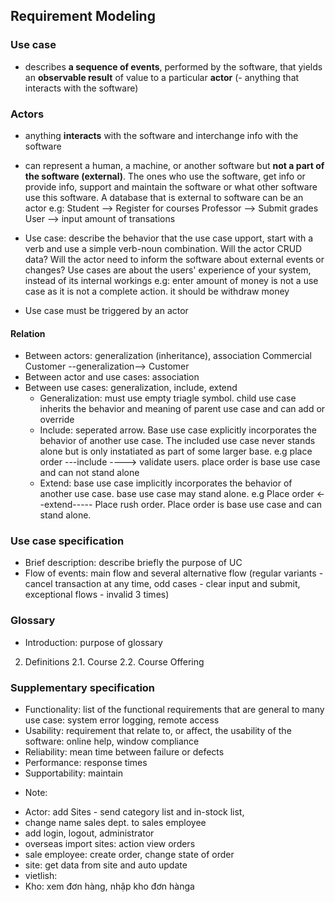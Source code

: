 ## Requirement Modeling
### Use case
- describes __a sequence of events__, performed by the software, that yields an __observable result__ of value to a particular __actor__ (- anything that interacts with the software)
### Actors 
- anything __interacts__ with the software and interchange info with the software
- can represent a human, a machine, or another software but __not a part of the software (external)__. The ones who use the software, get info or provide info, support and maintain the software or what other software use this software. A database that is external to software can be an actor
e.g:
Student --> Register for courses
Professor --> Submit grades
User --> input amount of transations

- Use case: describe the behavior that the use case upport, start with a verb and use a simple verb-noun combination. Will the actor CRUD data? Will the actor need to inform the software about external events or changes? Use cases are about the users' experience of your
system, instead of its internal workings
e.g: enter amount of money is not a use case as it is not a complete action. it should be withdraw money
- Use case must be triggered by an actor

#### Relation
- Between actors: generalization (inheritance), association
Commercial Customer --generalization--> Customer
- Between actor and use cases: association
- Between use cases: generalization, include, extend
    + Generalization: must use empty triagle symbol. child use case inherits the behavior and meaning of parent use case and can add or override
    + Include: seperated arrow. Base use case explicitly incorporates the behavior of another use case. The included use case never stands alone but is only instatiated as part of some larger base. e.g place order ---include ----> validate users. place order is base use case and can not stand alone
    + Extend: base use case implicitly incorporates the behavior of another use case. base use case may stand alone. e.g Place order <--extend----- Place rush order. Place order is base use case and can stand alone. 

### Use case specification
- Brief description: describe briefly the purpose of UC
- Flow of events: main flow and several alternative flow (regular variants - cancel transaction at any time, odd cases - clear input and submit, exceptional flows - invalid 3 times)

### Glossary
- Introduction: purpose of glossary
2. Definitions
2.1. Course
2.2. Course Offering

### Supplementary specification
- Functionality: list of the functional requirements that are general to many use case: system error logging, remote access
- Usability: requirement that relate to, or affect, the usability of the software: online help, window compliance
- Reliability: mean time between failure or defects
- Performance: response times
- Supportability: maintain

* Note:
- Actor: add Sites - send category list and in-stock list, 
- change name sales dept. to sales employee
- add login, logout, administrator
- overseas import sites: action view orders
- sale employee: create order, change state of order
- site: get data from site and auto update
- vietlish: 
- Kho: xem đơn hàng, nhập kho đơn hànga